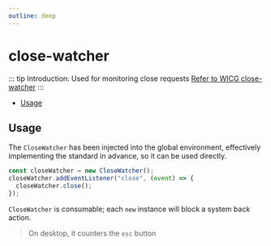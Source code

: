 ```yaml
---
outline: deep
---
```


# close-watcher

<Badges name="@plaoc/plugins" />
<Platform supports="iOS,Android,MacOS,Windows" />

::: tip Introduction:
Used for monitoring close requests [Refer to WICG close-watcher](https://github.com/WICG/close-watcher)
:::

- [Usage](#usage)

## Usage

The `CloseWatcher` has been injected into the global environment, effectively implementing the standard in advance, so it can be used directly.

```ts
const closeWatcher = new CloseWatcher();
closeWatcher.addEventListener("close", (event) => {
  closeWatcher.close();
});
```

`CloseWatcher` is consumable; each `new` instance will block a system back action.

> On desktop, it counters the `esc` button
